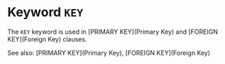 # Keyword `KEY`

The `KEY` keyword is used in [PRIMARY KEY](Primary Key) and [FOREIGN KEY](Foreign Key) clauses.

See also: [PRIMARY KEY](Primary Key), [FOREIGN KEY](Foreign Key)